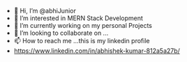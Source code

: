 - 👋 Hi, I’m @abhiJunior
- 👀 I’m interested in MERN Stack Development
- 🌱 I’m currently working on my personal Projects
- 💞️ I’m looking to collaborate on ...
- 📫 How to reach me ...this is my linkedin profile
- https://www.linkedin.com/in/abhishek-kumar-812a5a27b/

<!---
abhiJunior/abhiJunior is a ✨ special ✨ repository because its `README.md` (this file) appears on your GitHub profile.
You can click the Preview link to take a look at your changes.
--->
